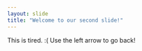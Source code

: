 ```yaml
---
layout: slide
title: "Welcome to our second slide!"
---
```

This is tired. :(
Use the left arrow to go back!
